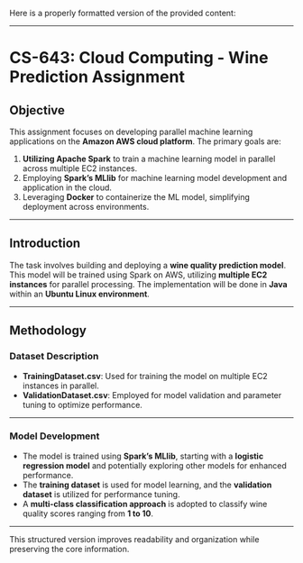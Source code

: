 Here is a properly formatted version of the provided content:

---

# CS-643: Cloud Computing - Wine Prediction Assignment

## Objective
This assignment focuses on developing parallel machine learning applications on the **Amazon AWS cloud platform**. The primary goals are:

1. **Utilizing Apache Spark** to train a machine learning model in parallel across multiple EC2 instances.
2. Employing **Spark’s MLlib** for machine learning model development and application in the cloud.
3. Leveraging **Docker** to containerize the ML model, simplifying deployment across environments.

---

## Introduction
The task involves building and deploying a **wine quality prediction model**. This model will be trained using Spark on AWS, utilizing **multiple EC2 instances** for parallel processing. The implementation will be done in **Java** within an **Ubuntu Linux environment**.

---

## Methodology

### Dataset Description
- **TrainingDataset.csv**: Used for training the model on multiple EC2 instances in parallel.
- **ValidationDataset.csv**: Employed for model validation and parameter tuning to optimize performance.

---

### Model Development
- The model is trained using **Spark’s MLlib**, starting with a **logistic regression model** and potentially exploring other models for enhanced performance.
- The **training dataset** is used for model learning, and the **validation dataset** is utilized for performance tuning.
- A **multi-class classification approach** is adopted to classify wine quality scores ranging from **1 to 10**.

---

This structured version improves readability and organization while preserving the core information.
